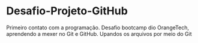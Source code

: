 # Desafio-Projeto-GitHub
Primeiro contato com a programação. Desafio bootcamp dio OrangeTech, aprendendo a mexer no Git e GitHub.
Upandos os arquivos por meio do Git



